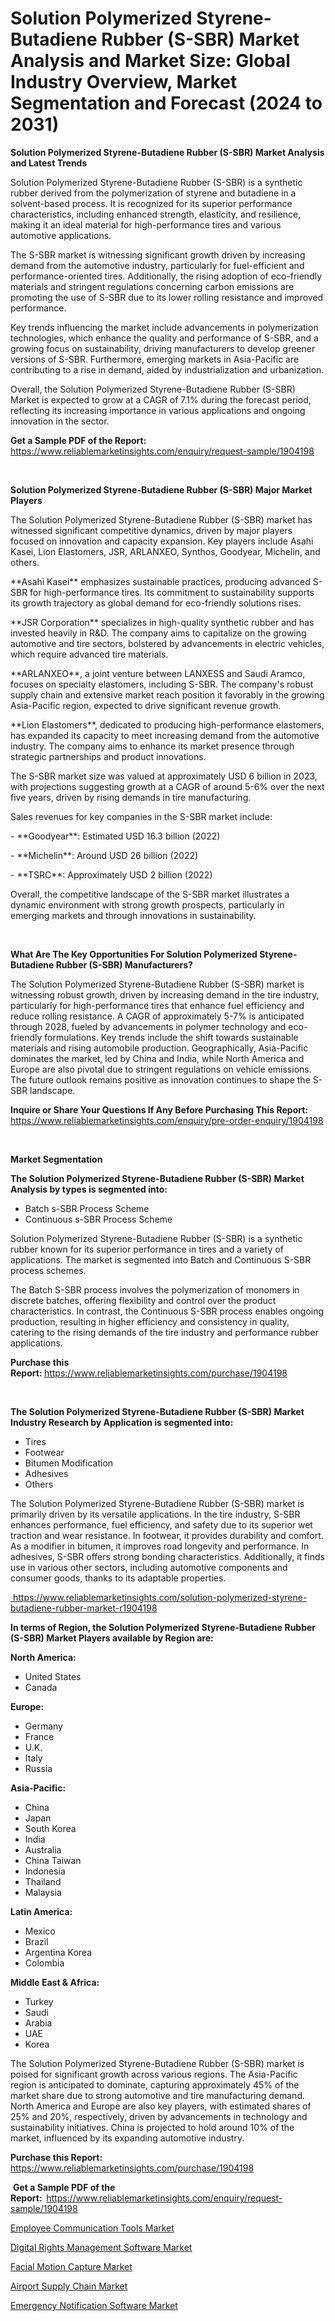 <p><h1>Solution Polymerized Styrene-Butadiene Rubber (S-SBR) Market Analysis and Market Size: Global Industry Overview, Market Segmentation and Forecast (2024 to 2031)</h1></p><p><strong>Solution Polymerized Styrene-Butadiene Rubber (S-SBR) Market Analysis and Latest Trends</strong></p>
<p><p>Solution Polymerized Styrene-Butadiene Rubber (S-SBR) is a synthetic rubber derived from the polymerization of styrene and butadiene in a solvent-based process. It is recognized for its superior performance characteristics, including enhanced strength, elasticity, and resilience, making it an ideal material for high-performance tires and various automotive applications.</p><p>The S-SBR market is witnessing significant growth driven by increasing demand from the automotive industry, particularly for fuel-efficient and performance-oriented tires. Additionally, the rising adoption of eco-friendly materials and stringent regulations concerning carbon emissions are promoting the use of S-SBR due to its lower rolling resistance and improved performance. </p><p>Key trends influencing the market include advancements in polymerization technologies, which enhance the quality and performance of S-SBR, and a growing focus on sustainability, driving manufacturers to develop greener versions of S-SBR. Furthermore, emerging markets in Asia-Pacific are contributing to a rise in demand, aided by industrialization and urbanization.</p><p>Overall, the Solution Polymerized Styrene-Butadiene Rubber (S-SBR) Market is expected to grow at a CAGR of 7.1% during the forecast period, reflecting its increasing importance in various applications and ongoing innovation in the sector.</p></p>
<p><strong>Get a Sample PDF of the Report:&nbsp;</strong> <a href="https://www.reliablemarketinsights.com/enquiry/request-sample/1904198?utm_campaign=1575&utm_medium=2&utm_source=Github&utm_content=ia&utm_term=24102024&utm_id=solution-polymerized-styrene-butadiene-rubber-s-sbr">https://www.reliablemarketinsights.com/enquiry/request-sample/1904198</a></p>
<p>&nbsp;</p>
<p><strong>Solution Polymerized Styrene-Butadiene Rubber (S-SBR) Major Market Players</strong></p>
<p><p>The Solution Polymerized Styrene-Butadiene Rubber (S-SBR) market has witnessed significant competitive dynamics, driven by major players focused on innovation and capacity expansion. Key players include Asahi Kasei, Lion Elastomers, JSR, ARLANXEO, Synthos, Goodyear, Michelin, and others. </p><p>**Asahi Kasei** emphasizes sustainable practices, producing advanced S-SBR for high-performance tires. Its commitment to sustainability supports its growth trajectory as global demand for eco-friendly solutions rises. </p><p>**JSR Corporation** specializes in high-quality synthetic rubber and has invested heavily in R&D. The company aims to capitalize on the growing automotive and tire sectors, bolstered by advancements in electric vehicles, which require advanced tire materials. </p><p>**ARLANXEO**, a joint venture between LANXESS and Saudi Aramco, focuses on specialty elastomers, including S-SBR. The company's robust supply chain and extensive market reach position it favorably in the growing Asia-Pacific region, expected to drive significant revenue growth.</p><p>**Lion Elastomers**, dedicated to producing high-performance elastomers, has expanded its capacity to meet increasing demand from the automotive industry. The company aims to enhance its market presence through strategic partnerships and product innovations.</p><p>The S-SBR market size was valued at approximately USD 6 billion in 2023, with projections suggesting growth at a CAGR of around 5-6% over the next five years, driven by rising demands in tire manufacturing. </p><p>Sales revenues for key companies in the S-SBR market include:</p><p>- **Goodyear**: Estimated USD 16.3 billion (2022)</p><p>- **Michelin**: Around USD 26 billion (2022)</p><p>- **TSRC**: Approximately USD 2 billion (2022)</p><p>Overall, the competitive landscape of the S-SBR market illustrates a dynamic environment with strong growth prospects, particularly in emerging markets and through innovations in sustainability.</p></p>
<p>&nbsp;</p>
<p><strong>What Are The Key Opportunities For Solution Polymerized Styrene-Butadiene Rubber (S-SBR) Manufacturers?</strong></p>
<p><p>The Solution Polymerized Styrene-Butadiene Rubber (S-SBR) market is witnessing robust growth, driven by increasing demand in the tire industry, particularly for high-performance tires that enhance fuel efficiency and reduce rolling resistance. A CAGR of approximately 5-7% is anticipated through 2028, fueled by advancements in polymer technology and eco-friendly formulations. Key trends include the shift towards sustainable materials and rising automobile production. Geographically, Asia-Pacific dominates the market, led by China and India, while North America and Europe are also pivotal due to stringent regulations on vehicle emissions. The future outlook remains positive as innovation continues to shape the S-SBR landscape.</p></p>
<p><strong>Inquire or Share Your Questions If Any Before Purchasing This Report:</strong> <a href="https://www.reliablemarketinsights.com/enquiry/pre-order-enquiry/1904198?utm_campaign=1575&utm_medium=2&utm_source=Github&utm_content=ia&utm_term=24102024&utm_id=solution-polymerized-styrene-butadiene-rubber-s-sbr">https://www.reliablemarketinsights.com/enquiry/pre-order-enquiry/1904198</a></p>
<p>&nbsp;</p>
<p><strong>Market Segmentation</strong></p>
<p><strong>The Solution Polymerized Styrene-Butadiene Rubber (S-SBR) Market Analysis by types is segmented into:</strong></p>
<p><ul><li>Batch s-SBR Process Scheme</li><li>Continuous s-SBR Process Scheme</li></ul></p>
<p><p>Solution Polymerized Styrene-Butadiene Rubber (S-SBR) is a synthetic rubber known for its superior performance in tires and a variety of applications. The market is segmented into Batch and Continuous S-SBR process schemes. </p><p>The Batch S-SBR process involves the polymerization of monomers in discrete batches, offering flexibility and control over the product characteristics. In contrast, the Continuous S-SBR process enables ongoing production, resulting in higher efficiency and consistency in quality, catering to the rising demands of the tire industry and performance rubber applications.</p></p>
<p><strong>Purchase this Report:&nbsp;</strong><a href="https://www.reliablemarketinsights.com/purchase/1904198?utm_campaign=1575&utm_medium=2&utm_source=Github&utm_content=ia&utm_term=24102024&utm_id=solution-polymerized-styrene-butadiene-rubber-s-sbr">https://www.reliablemarketinsights.com/purchase/1904198</a></p>
<p>&nbsp;</p>
<p><strong>The Solution Polymerized Styrene-Butadiene Rubber (S-SBR) Market Industry Research by Application is segmented into:</strong></p>
<p><ul><li>Tires</li><li>Footwear</li><li>Bitumen Modification</li><li>Adhesives</li><li>Others</li></ul></p>
<p><p>The Solution Polymerized Styrene-Butadiene Rubber (S-SBR) market is primarily driven by its versatile applications. In the tire industry, S-SBR enhances performance, fuel efficiency, and safety due to its superior wet traction and wear resistance. In footwear, it provides durability and comfort. As a modifier in bitumen, it improves road longevity and performance. In adhesives, S-SBR offers strong bonding characteristics. Additionally, it finds use in various other sectors, including automotive components and consumer goods, thanks to its adaptable properties.</p></p>
<p><a href="https://www.reliablemarketinsights.com/solution-polymerized-styrene-butadiene-rubber-market-r1904198?utm_campaign=1575&utm_medium=2&utm_source=Github&utm_content=ia&utm_term=24102024&utm_id=solution-polymerized-styrene-butadiene-rubber-s-sbr">&nbsp;https://www.reliablemarketinsights.com/solution-polymerized-styrene-butadiene-rubber-market-r1904198</a></p>
<p><strong>In terms of Region, the Solution Polymerized Styrene-Butadiene Rubber (S-SBR) Market Players available by Region are:</strong></p>
<p>
    <p> <strong> North America: </strong>
        <ul>
            <li>United States</li>
            <li>Canada</li>
        </ul>
        </p> 
    <p> <strong> Europe: </strong>
        <ul>
            <li>Germany</li>
            <li>France</li>
            <li>U.K.</li>
            <li>Italy</li>
            <li>Russia</li>
        </ul>
        </p> 
    <p> <strong> Asia-Pacific: </strong>
        <ul>
            <li>China</li>
            <li>Japan</li>
            <li>South Korea</li>
            <li>India</li>
            <li>Australia</li>
            <li>China Taiwan</li>
            <li>Indonesia</li>
            <li>Thailand</li>
            <li>Malaysia</li>
        </ul>
        </p> 
    <p> <strong> Latin America: </strong>
        <ul>
            <li>Mexico</li>
            <li>Brazil</li>
            <li>Argentina Korea</li>
            <li>Colombia</li>
        </ul>
        </p> 
    <p> <strong> Middle East & Africa: </strong>
        <ul>
            <li>Turkey</li>
            <li>Saudi</li>
            <li>Arabia</li>
            <li>UAE</li>
            <li>Korea</li>
        </ul>
    </p>
    </p>
<p><p>The Solution Polymerized Styrene-Butadiene Rubber (S-SBR) market is poised for significant growth across various regions. The Asia-Pacific region is anticipated to dominate, capturing approximately 45% of the market share due to strong automotive and tire manufacturing demand. North America and Europe are also key players, with estimated shares of 25% and 20%, respectively, driven by advancements in technology and sustainability initiatives. China is projected to hold around 10% of the market, influenced by its expanding automotive industry.</p></p>
<p><strong>Purchase this Report: </strong><a href="https://www.reliablemarketinsights.com/purchase/1904198?utm_campaign=1575&utm_medium=2&utm_source=Github&utm_content=ia&utm_term=24102024&utm_id=solution-polymerized-styrene-butadiene-rubber-s-sbr">https://www.reliablemarketinsights.com/purchase/1904198</a></p>
<p>&nbsp;<strong>Get a Sample PDF of the Report:&nbsp;&nbsp;</strong><a href="https://www.reliablemarketinsights.com/enquiry/request-sample/1904198?utm_campaign=1575&utm_medium=2&utm_source=Github&utm_content=ia&utm_term=24102024&utm_id=solution-polymerized-styrene-butadiene-rubber-s-sbr">https://www.reliablemarketinsights.com/enquiry/request-sample/1904198</a></p>
<p><strong></strong></p>
<p><p><a href="https://www.linkedin.com/pulse/employee-communication-tools-market-outlook-share-analysis-bjqsc?utm_campaign=1575&utm_medium=2&utm_source=Github&utm_content=ia&utm_term=24102024&utm_id=solution-polymerized-styrene-butadiene-rubber-s-sbr">Employee Communication Tools Market</a></p><p><a href="https://www.linkedin.com/pulse/key-drivers-digital-rights-management-software-market-trends-aicbc?utm_campaign=1575&utm_medium=2&utm_source=Github&utm_content=ia&utm_term=24102024&utm_id=solution-polymerized-styrene-butadiene-rubber-s-sbr">Digital Rights Management Software Market</a></p><p><a href="https://www.linkedin.com/pulse/facial-motion-capture-ecosystem-mapping-innovation-value-chains-w36qf?utm_campaign=1575&utm_medium=2&utm_source=Github&utm_content=ia&utm_term=24102024&utm_id=solution-polymerized-styrene-butadiene-rubber-s-sbr">Facial Motion Capture Market</a></p><p><a href="https://www.linkedin.com/pulse/airport-supply-chain-momentum-charting-44-cagr-path-2024-2031-aisnf?utm_campaign=1575&utm_medium=2&utm_source=Github&utm_content=ia&utm_term=24102024&utm_id=solution-polymerized-styrene-butadiene-rubber-s-sbr">Airport Supply Chain Market</a></p><p><a href="https://www.linkedin.com/pulse/global-emergency-notification-software-market-analysis-key-v2tuc?utm_campaign=1575&utm_medium=2&utm_source=Github&utm_content=ia&utm_term=24102024&utm_id=solution-polymerized-styrene-butadiene-rubber-s-sbr">Emergency Notification Software Market</a></p></p>